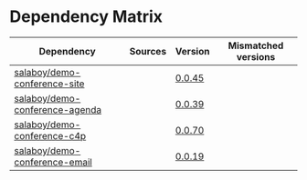 # Dependency Matrix

Dependency | Sources | Version | Mismatched versions
---------- | ------- | ------- | -------------------
[salaboy/demo-conference-site](https://github.com/salaboy/demo-conference-site) |  | [0.0.45](https://github.com/salaboy/demo-conference-site/releases/tag/v0.0.45) | 
[salaboy/demo-conference-agenda](https://github.com/salaboy/demo-conference-agenda) |  | [0.0.39](https://github.com/salaboy/demo-conference-agenda/releases/tag/v0.0.39) | 
[salaboy/demo-conference-c4p](https://github.com/salaboy/demo-conference-c4p) |  | [0.0.70](https://github.com/salaboy/demo-conference-c4p/releases/tag/v0.0.70) | 
[salaboy/demo-conference-email](https://github.com/salaboy/demo-conference-email) |  | [0.0.19](https://github.com/salaboy/demo-conference-email/releases/tag/v0.0.19) | 
